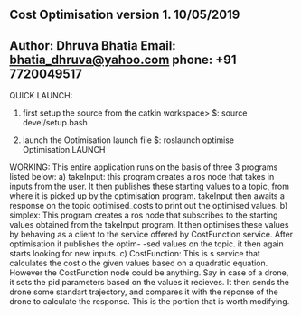 Cost Optimisation version 1. 10/05/2019
--------------------------------------
Author: Dhruva Bhatia
Email: bhatia_dhruva@yahoo.com
phone: +91 7720049517
--------------------------------------

QUICK LAUNCH:
1. first setup the source from the catkin workspace>
   $: source devel/setup.bash

2. launch the Optimisation launch file
   $: roslaunch optimise Optimisation.LAUNCH

WORKING:
   This entire application runs on the basis of three 3 programs listed below:
   a) takeInput: this program creates a ros node that takes in inputs from the
                 user. It then publishes these starting values to a topic, from
                 where it is picked up by the optimisation program.
                 takeInput then awaits a  response on the topic optimised_costs
                 to print out the optimised values.
   b) simplex:   This program creates a ros node that subscribes to the starting
                 values obtained from the takeInput program. It then optimises
                 these values by behaving as a client to the service offered by
                 CostFunction service. After optimisation it publishes the optim-
                 -sed values on the topic. it then again starts looking for new
                 inputs.
   c) CostFunction: This is s service that calculates the cost o the given
                  values based on a quadratic equation. However the CostFunction
                  node could be anything. Say in case of a drone, it sets the
                  pid parameters based on the values it recieves. It then sends
                  the drone some standart trajectory, and compares it with the
                  reponse of the drone to calculate the response. This is the
                  portion that is worth modifying. 
